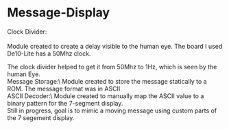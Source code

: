 # Message-Display
Clock Divider:<br><br>
Module created to create a delay visible to the human eye. The board I used De10-Lite has a 50Mhz clock.

The clock divider helped to get it from 50Mhz to 1Hz, which is seen by the human Eye. \
Message Storage:\\
Module created to store the message statically to a ROM. The message format was in ASCII\
ASCII Decoder:\\
Module created to manually map the ASCII value to a binary pattern for the 7-segment display.\
Still in progress, goal is to mimic a moving message using custom parts of the 7 segement display.
